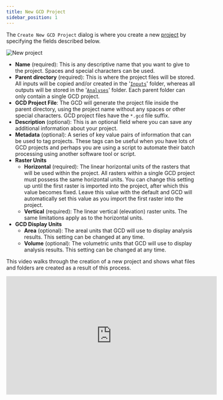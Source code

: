 ```yaml
---
title: New GCD Project
sidebar_position: 1
---
```


The `Create New GCD Project` dialog is where you create a new [project](/Concepts/projects) by specifying the fields described below.

![New project](/img/CommandRefs/01_Project/new-project.png)

- **Name** (required): This is any descriptive name that you want to give to the project. Spaces and special characters can be used.
- **Parent directory** (required): This is where the project files will be stored. All inputs will be copied and/or created in the '[`Inputs`](/Help/Inputs/dem-surveys#add-existing-dem-survey)' folder, whereas all outputs will be stored in the '[`Analyses`](/Help/Analyses/Change_Detection/change-detection-results#files-and-folders)' folder. Each parent folder can only contain a single GCD project.
- **GCD Project File**: The GCD will generate the project file inside the parent directory, using the project name without any spaces or other special characters. GCD project files have the `*.gcd` file suffix.
- **Description** (optional): This is an optional field where you can save any additional information about your project.
- **Metadata** (optional): A series of key value pairs of information that can be used to tag projects. These tags can be useful when you have lots of GCD projects and perhaps you are using a script to automate their batch processing using another software tool or script.
- **Raster Units**
  - **Horizontal** (required): The linear horizontal units of the rasters that will be used within the project. All rasters within a single GCD project must possess the same horizontal units. You can change this setting up until the first raster is imported into the project, after which this value becomes fixed. Leave this value with the default and GCD will automatically set this value as you import the first raster into the project.
  - **Vertical** (required): The linear vertical (elevation) raster units. The same limitations apply as to the horizontal units.
- **GCD Display Units**
  - **Area** (optional): The areal units that GCD will use to display analysis results. This setting can be changed at any time.
  - **Volume** (optional): The volumetric units that GCD will use to display analysis results. This setting can be changed at any time.

This video walks through the creation of a new project and shows what files and folders are created as a result of this process.

<iframe width="560" height="315" src="https://www.youtube.com/embed/YLMDF38R_8U?rel=0" frameBorder="0" allow="autoplay; encrypted-media" allowFullScreen title="New Project Video"></iframe>
